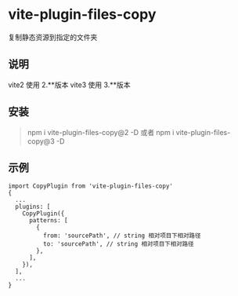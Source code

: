 # vite-plugin-files-copy
复制静态资源到指定的文件夹

## 说明
vite2 使用 2.**版本
vite3 使用 3.**版本

## 安装
> npm i vite-plugin-files-copy@2 -D
或者
> npm i vite-plugin-files-copy@3 -D

## 示例
```
import CopyPlugin from 'vite-plugin-files-copy'
{
  ...
  plugins: [
    CopyPlugin({
      patterns: [
        {
          from: 'sourcePath', // string 相对项目下相对路径
          to: 'sourcePath', // string 相对项目下相对路径
        },
      ],
    }),
  ],
  ...
}
```
